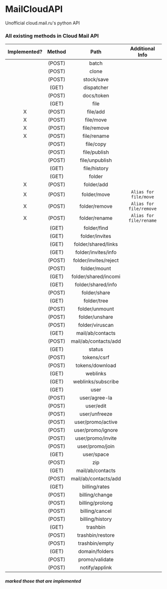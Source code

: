 
# MailCloudAPI
Unofficial cloud.mail.ru's python API

### All existing methods in Cloud Mail API

| Implemented? | Method |          Path         |    Additional Info    |
|:------------:|:------:|:---------------------:|:---------------------:|
|              | (POST) | batch                 |                       |
|              | (POST) | clone                 |                       |
|              | (POST) | stock/save            |                       |
|              | (GET)  | dispatcher            |                       |
|              | (POST) | docs/token            |                       |
|              | (GET)  | file                  |                       |
|       X      | (POST) | file/add              |                       |
|       X      | (POST) | file/move             |                       |
|       X      | (POST) | file/remove           |                       |
|       X      | (POST) | file/rename           |                       |
|              | (POST) | file/copy             |                       |
|              | (POST) | file/publish          |                       |
|              | (POST) | file/unpublish        |                       |
|              | (GET)  | file/history          |                       |
|              | (GET)  | folder                |                       |
|       X      | (POST) | folder/add            |                       |
|       X      | (POST) | folder/move           |`Alias for file/move`  |
|       X      | (POST) | folder/remove         |`Alias for file/remove`|
|       X      | (POST) | folder/rename         |`Alias for file/rename`|
|              | (GET)  | folder/find           |                       |
|              | (GET)  | folder/invites        |                       |
|              | (GET)  | folder/shared/links   |                       |
|              | (GET)  | folder/invites/info   |                       |
|              | (POST) | folder/invites/reject |                       |
|              | (POST) | folder/mount          |                       |
|              | (GET)  | folder/shared/incomi  |                       |
|              | (GET)  | folder/shared/info    |                       |
|              | (POST) | folder/share          |                       |
|              | (GET)  | folder/tree           |                       |
|              | (POST) | folder/unmount        |                       |
|              | (POST) | folder/unshare        |                       |
|              | (POST) | folder/viruscan       |                       |
|              | (GET)  | mail/ab/contacts      |                       |
|              | (POST) | mail/ab/contacts/add  |                       |
|              | (GET)  | status                |                       |
|              | (POST) | tokens/csrf           |                       |
|              | (POST) | tokens/download       |                       |
|              | (GET)  | weblinks              |                       |
|              | (GET)  | weblinks/subscribe    |                       |
|              | (GET)  | user                  |                       |
|              | (POST) | user/agree-la         |                       |
|              | (POST) | user/edit             |                       |
|              | (POST) | user/unfreeze         |                       |
|              | (POST) | user/promo/active     |                       |
|              | (POST) | user/promo/ignore     |                       |
|              | (POST) | user/promo/invite     |                       |
|              | (POST) | user/promo/join       |                       |
|              | (GET)  | user/space            |                       |
|              | (POST) | zip                   |                       |
|              | (GET)  | mail/ab/contacts      |                       |
|              | (POST) | mail/ab/contacts/add  |                       |
|              | (GET)  | billing/rates         |                       |
|              | (POST) | billing/change        |                       |
|              | (POST) | billing/prolong       |                       |
|              | (POST) | billing/cancel        |                       |
|              | (POST) | billing/history       |                       |
|              | (GET)  | trashbin              |                       |
|              | (POST) | trashbin/restore      |                       |
|              | (POST) | trashbin/empty        |                       |
|              | (GET)  | domain/folders        |                       |
|              | (POST) | promo/validate        |                       |
|              | (POST) | notify/applink        |                       |

##### *marked those that are implemented*